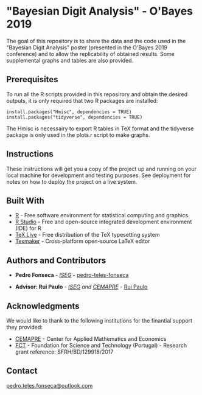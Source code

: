 # "Bayesian Digit Analysis" - O'Bayes 2019 

The goal of this repository is to share the data and the code used in the "Bayesian Digit Analysis" poster (presented in the O'Bayes 2019 conference) and to allow the replicability of obtained results. Some supplemental graphs and tables are also provided.  

## Prerequisites

To run all the R scripts provided in this reposirory and obtain the desired outputs, it is only required that two R packages are installed:

```
install.packages("Hmisc", dependencies = TRUE)
install.packages("tidyverse", dependencies = TRUE) 
```

The Hmisc is necessairy to export R tables in TeX format and the tidyverse package is only used in the plots.r script to make graphs.

## Instructions

These instructions will get you a copy of the project up and running on your local machine for development and testing purposes. See deployment for notes on how to deploy the project on a live system.


## Built With

* [R](https://www.r-project.org) - Free software environment for statistical computing and graphics.
* [R Studio](https://www.rstudio.com) - Free and open-source integrated development environment (IDE) for R
* [TeX Live](https://www.tug.org/texlive/) - Free distribution of the TeX typesetting system
* [Texmaker](https://www.xm1math.net/texmaker/) - Cross-platform open-source LaTeX editor

## Authors and Contributors

* **Pedro Fonseca** - *[ISEG](https://www.iseg.ulisboa.pt/aquila/instituicao/ISEG/)* - [pedro-teles-fonseca](https://github.com/pedro-teles-fonseca)

* **Advisor: Rui Paulo** - *[ISEG](https://www.iseg.ulisboa.pt/aquila/instituicao/ISEG/) and [CEMAPRE](https://cemapre.iseg.ulisboa.pt)* - [Rui Paulo](https://www.iseg.ulisboa.pt/aquila/homepage/rui)

## Acknowledgments

We would like to thank to the following institutions for the finantial support they provided:

* [CEMAPRE](https://cemapre.iseg.ulisboa.pt) - Center for Applied Mathematics and Economics
* [FCT](https://www.fct.pt/index.phtml.en) - Foundation for Science and Technology (Portugal) - Research grant reference: SFRH/BD/129918/2017

## Contact

pedro.teles.fonseca@outlook.com


